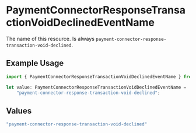 # PaymentConnectorResponseTransactionVoidDeclinedEventName

The name of this resource. Is always `payment-connector-response-transaction-void-declined`.

## Example Usage

```typescript
import { PaymentConnectorResponseTransactionVoidDeclinedEventName } from "@gr4vy/sdk/models/components";

let value: PaymentConnectorResponseTransactionVoidDeclinedEventName =
    "payment-connector-response-transaction-void-declined";
```

## Values

```typescript
"payment-connector-response-transaction-void-declined"
```